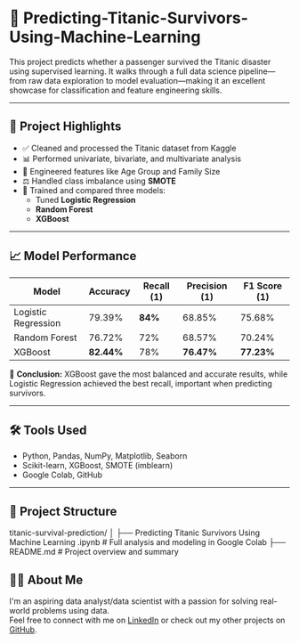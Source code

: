 # 🚢 Predicting-Titanic-Survivors-Using-Machine-Learning

This project predicts whether a passenger survived the Titanic disaster using supervised learning. It walks through a full data science pipeline—from raw data exploration to model evaluation—making it an excellent showcase for classification and feature engineering skills.

---

## 📌 Project Highlights

- ✅ Cleaned and processed the Titanic dataset from Kaggle
- 📊 Performed univariate, bivariate, and multivariate analysis
- 🧠 Engineered features like Age Group and Family Size
- ⚖️ Handled class imbalance using **SMOTE**
- 🤖 Trained and compared three models:
  - Tuned **Logistic Regression**
  - **Random Forest**
  - **XGBoost**

---

## 📈 Model Performance

| Model               | Accuracy | Recall (1) | Precision (1) | F1 Score (1) |
|--------------------|----------|------------|----------------|--------------|
| Logistic Regression| 79.39%   | **84%**     | 68.85%         | 75.68%       |
| Random Forest      | 76.72%   | 72%         | 68.57%         | 70.24%       |
| XGBoost            | **82.44%** | 78%      | **76.47%**     | **77.23%**   |

📌 **Conclusion:** XGBoost gave the most balanced and accurate results, while Logistic Regression achieved the best recall, important when predicting survivors.

---

## 🛠 Tools Used

- Python, Pandas, NumPy, Matplotlib, Seaborn
- Scikit-learn, XGBoost, SMOTE (imblearn)
- Google Colab, GitHub

---

## 📁 Project Structure
titanic-survival-prediction/
│
├── Predicting Titanic Survivors Using Machine Learning .ipynb # Full analysis and modeling in Google Colab
├── README.md # Project overview and summary


## 🙋‍♂️ About Me

I'm an aspiring data analyst/data scientist with a passion for solving real-world problems using data.  
Feel free to connect with me on [LinkedIn](https://www.linkedin.com/in/marimikirtumashvili/) or check out my other projects on [GitHub](https://github.com/Mari-Mik?tab=repositories).
